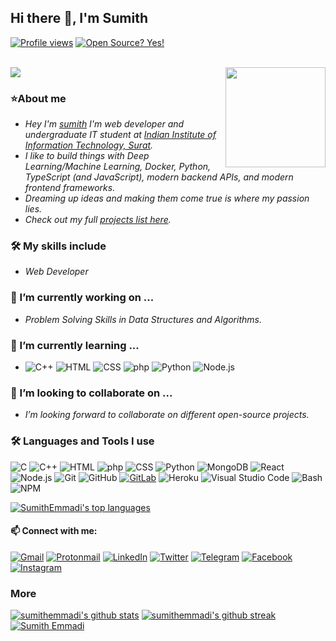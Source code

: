 ## Hi there 🙌, I'm Sumith
<!-- [![Website](https://img.shields.io/badge/Text-Text-green?style=flat-square)](https://google.com) -->
[![Profile views](https://gpvc.arturio.dev/sumithemmadi)](https://github.com/sumithemmadi/)
[![Open Source? Yes!](https://badgen.net/badge/Open%20Source%20%3F/Yes%21/blue?icon=github)](https://github.com/sumithemmadi/)
<!-- [![Typing SVG](https://readme-typing-svg.herokuapp.com?font=sherif&color=F70000&lines=I'm+a+Student;I'm+a+Developer;)](https://git.io/typing-svg)
-->
<br />
<img src="https://encrypted-tbn0.gstatic.com/images?q=tbn:ANd9GcSdrR1Pim9vF7WqgbR27Wi_cn6GDUaCYV84GQ&usqp=CAU" >

<img align="right" src="https://raw.githubusercontent.com/sumithemmadi/sumithemmadi.github.io/main/round-profile.png" width="160px" style="max-width:100%;">

### ⭐About me

- _Hey I'm [sumith](sumithemmadi.github.com) I'm web developer and  undergraduate IT student at [Indian Institute of Information Technology, Surat](https://www.google.com/search?q=IIIT+Surat&oq=IIIT+Surat&aqs=chrome..69i57j69i60l3j69i65.7945j0j7&client=ms-android-xiaomi-rev1&sourceid=chrome-mobile&ie=UTF-8)._ </br>
- _I like to build things with Deep Learning/Machine Learning, Docker, Python, TypeScript (and JavaScript), modern backend APIs, and modern frontend frameworks._</br>
- _Dreaming up ideas and making them come true is where my passion lies._</br>
- _Check out my full [projects list here](https://github.com/sumithemmadi?tab=repositories)._


### 🛠 My skills include
-   _Web Developer_

### 🔭 I’m currently working on ...
- _Problem Solving Skills in Data Structures and Algorithms._

### 🌱 I’m currently learning ...
-  ![C++](https://img.shields.io/badge/C++-040E2C?style=for-the-badge&logo=c%2B%2B&logoColor=00599C)
  ![HTML](https://img.shields.io/badge/-HTML-040E2C?style=for-the-badge&logo=HTML5)
  ![CSS](https://img.shields.io/badge/-CSS-040E2C?style=for-the-badge&logo=CSS3&logoColor=1572B6)
  ![php](https://img.shields.io/badge/PHP-040E2C?style=for-the-badge&logo=php&logoColor=white)
  ![Python](https://img.shields.io/badge/Python-040E2C?style=for-the-badge&logo=python&logoColor=white)
  ![Node.js](https://img.shields.io/badge/-Node.js-040E2C?style=for-the-badge&logo=node.js)

### 👯 I’m looking to collaborate on ...
- _I’m looking forward to collaborate on different open-source projects._

### 🛠 Languages and Tools I use 

  ![C](https://img.shields.io/badge/-C-040E2C?style=for-the-badge&logo=C)
  ![C++](https://img.shields.io/badge/C++-040E2C?style=for-the-badge&logo=c%2B%2B&logoColor=00599C)
  ![HTML](https://img.shields.io/badge/-HTML-040E2C?style=for-the-badge&logo=HTML5)
  ![php](https://img.shields.io/badge/PHP-040E2C?style=for-the-badge&logo=php&logoColor=white)
  ![CSS](https://img.shields.io/badge/-CSS-040E2C?style=for-the-badge&logo=CSS3&logoColor=1572B6)
  ![Python](https://img.shields.io/badge/Python-040E2C?style=for-the-badge&logo=python&logoColor=white)
  ![MongoDB](https://img.shields.io/badge/-MongoDB-040E2C?style=for-the-badge&logo=mongodb)
  ![React](https://img.shields.io/badge/-React-040E2C?style=for-the-badge&logo=react)
  ![Node.js](https://img.shields.io/badge/-Node.js-040E2C?style=for-the-badge&logo=node.js)
  ![Git](https://img.shields.io/badge/-Git-040E2C?style=for-the-badge&logo=git)
  ![GitHub](https://img.shields.io/badge/-GitHub-040E2C?style=for-the-badge&logo=github)
  [![GitLab](https://img.shields.io/badge/GitLab-040E2C?style=for-the-badge&logo=gitlab&logoColor=white)](https://gitlab.com/sumithemmadi)
  ![Heroku](https://img.shields.io/badge/-Heroku-040E2C?style=for-the-badge&logo=heroku&logoColor=6567a5)
  ![Visual Studio Code](https://img.shields.io/badge/-Visual%20Studio%20Code-040E2C?style=for-the-badge&logo=visual-studio-code&logoColor=007ACC)
  ![Bash](https://img.shields.io/badge/-Bash-040E2C?style=for-the-badge&logo=gnu-bash&logoColor=white)
  ![NPM](https://img.shields.io/badge/-Npm-040E2C?style=for-the-badge&logo=npm&logoColor=white)

  [![SumithEmmadi's top languages](https://github-readme-stats.vercel.app/api/top-langs/?username=sumithemmadi&theme=blue-green)](https://github.com/sumithemmadi/sumithemmadi/blob/main/README.md)

<!--
#### 🤔 I’m looking for help with ...
#### 💬 Ask me about ...
#### 📫 How to reach me: ... -->

#### 📫 Connect with me:
[![Gmail](https://img.shields.io/badge/Gmail-D14836?style=for-the-badge&logo=gmail&logoColor=white)](mailto:sumithemmadi244@gmail.com)
[![Protonmail](https://img.shields.io/badge/ProtonMail-8B89CC?style=for-the-badge&logo=protonmail&logoColor=white)](mailto:sumithemmadi@protonmail.com)
[![LinkedIn](https://img.shields.io/badge/sumithemmadi-%230077B5.svg?style=for-the-badge&logo=linkedin&logoColor=white)](https://www.linkedin.com/in/sumithemmadi)
[![Twitter](https://img.shields.io/badge/sumithemmadi-%231DA1F2.svg?style=for-the-badge&logo=Twitter&logoColor=white)](https://www.twitter.com/sumithemmadi)
[![Telegram](https://img.shields.io/badge/sumithemmadi-2CA5E0?style=for-the-badge&logo=telegram&logoColor=white)](https://t.me/sumithemmadi)
[![Facebook](https://img.shields.io/badge/sumithemmadi-%231877F2.svg?style=for-the-badge&logo=Facebook&logoColor=white)](https://www.facebook.com/sumithemmadi)
[![Instagram](https://img.shields.io/badge/sumithemmadi-%23E4405F.svg?style=for-the-badge&logo=Instagram&logoColor=white)](https://www.instagram.com/sumithemmadi)

<!-- #### 😄 Pronouns: ...
#### ⚡ Fun fact: ...-->

### More
[![sumithemmadi's github stats](https://github-readme-stats.vercel.app/api?username=sumithemmadi&count_private=true&include_all_commits=true&theme=radical)](https://github.com/sumithemmadi/)
[![sumithemmadi's github streak](https://github-readme-streak-stats.herokuapp.com/?user=sumithemmadi&theme=blue-green)](https://github.com/sumithemmadi)
[![Sumith Emmadi](https://github-profile-trophy.vercel.app/?username=sumithemmadi&row=1)](https://github.com/sumithemmadi)
